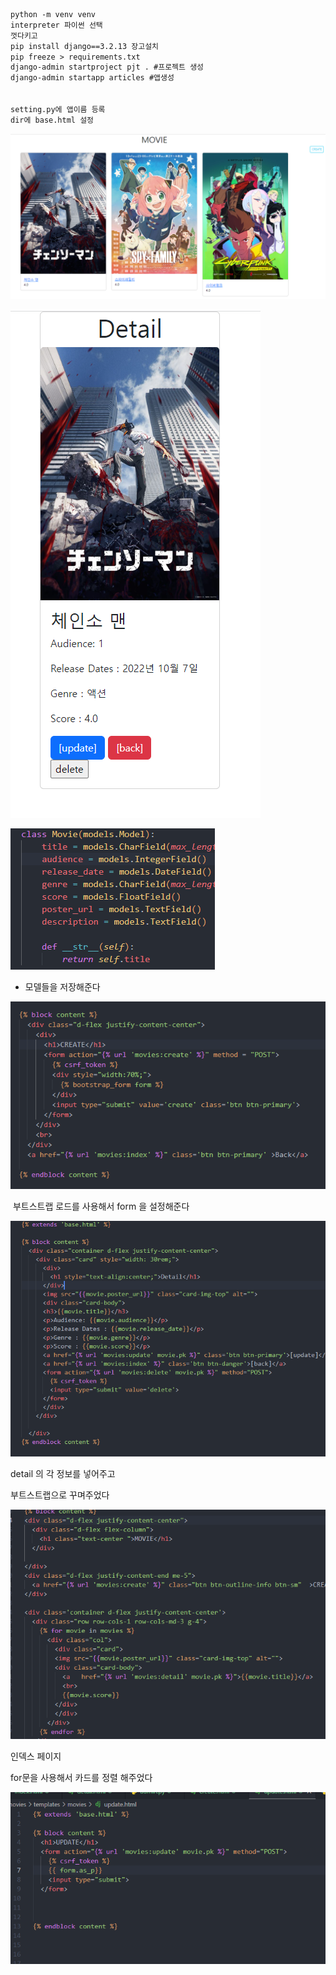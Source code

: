 ```markdown
python -m venv venv
interpreter 파이썬 선택
껏다키고
pip install django==3.2.13 장고설치
pip freeze > requirements.txt
django-admin startproject pjt . #프로젝트 생성
django-admin startapp articles #앱생성


setting.py에 앱이름 등록
dir에 base.html 설정

```



![image-20221007172255406](readme.assets/image-20221007172255406.png)

![image-20221007172308140](readme.assets/image-20221007172308140.png)





![image-20221007172031154](readme.assets/image-20221007172031154.png)

- 모델들을 저장해준다 

![image-20221007172129808](readme.assets/image-20221007172129808.png)

​		부트스트랩 로드를 사용해서 form 을 설정해준다 



![image-20221007175341817](readme.assets/image-20221007175341817.png)

detail 의 각 정보를 넣어주고 

부트스트랩으로 꾸며주었다 



![image-20221007175414583](readme.assets/image-20221007175414583.png)

인덱스 페이지

for문을 사용해서 카드를 정렬 해주었다 

![image-20221007175433555](readme.assets/image-20221007175433555.png)
